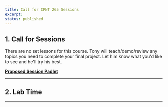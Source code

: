 ```yaml
---
title: Call for CPNT 265 Sessions
excerpt: 
status: published
---
```


## 1. Call for Sessions
There are no set lessons for this course. Tony will teach/demo/review any topics you need to complete your final project. Let him know what you'd like to see and he'll try his best.

**[Proposed Session Padlet](https://padlet.com/acidtone/w23_sait_wbdv)**


---

## 2. Lab Time

---